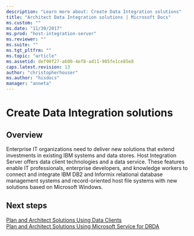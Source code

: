 ```yaml
---
description: "Learn more about: Create Data Integration solutions"
title: "Architect Data Integration solutions | Microsoft Docs"
ms.custom: ""
ms.date: "11/30/2017"
ms.prod: "host-integration-server"
ms.reviewer: ""
ms.suite: ""
ms.tgt_pltfrm: ""
ms.topic: "article"
ms.assetid: def90f27-a600-4ef8-ad11-905fe1ce85e8
caps.latest.revision: 13
author: "christopherhouser"
ms.author: "hisdocs"
manager: "anneta"
---
```

# Create Data Integration solutions

## Overview
Enterprise IT organizations need to deliver new solutions that extend investments in existing IBM systems and data stores. Host Integration Server offers data client technologies and a data service. These features enable IT professionals, enterprise developers, and knowledge workers to connect and integrate IBM DB2 and Informix relational database management systems and record-oriented host file systems with new solutions based on Microsoft Windows.  
  
## Next steps
 [Plan and Architect Solutions Using Data Clients](../core/planning-and-architecting-solutions-using-data-clients.md)   
 [Plan and Architect Solutions Using Microsoft Service for DRDA](../core/planning-and-architecting-solutions-using-microsoft-service-for-drda.md)
